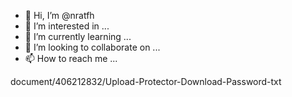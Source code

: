 - 👋 Hi, I’m @nratfh
- 👀 I’m interested in ...
- 🌱 I’m currently learning ...
- 💞️ I’m looking to collaborate on ...
- 📫 How to reach me ...

<!---
nratfh/nratfh is a ✨ special ✨ repository because its `README.md` (this file) appears on your GitHub profile.
You can click the Preview link to take a look at your changes.
--->document/406212832/Upload-Protector-Download-Password-txt
